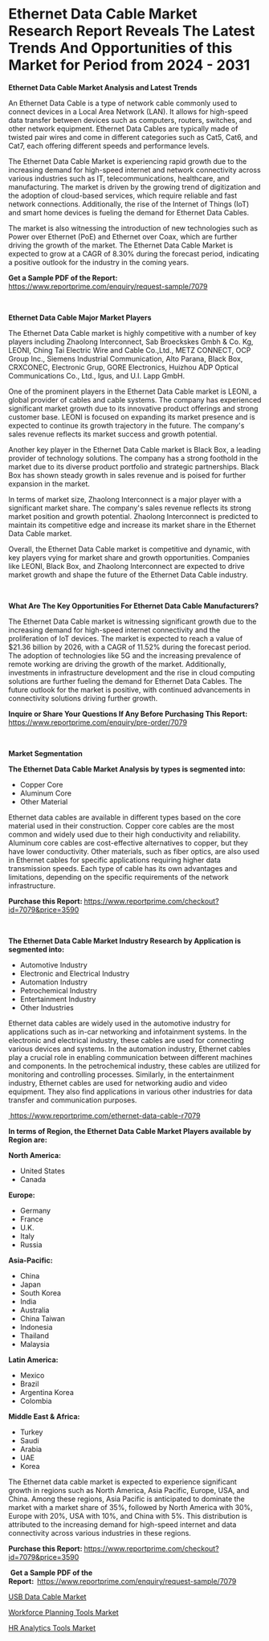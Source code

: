 <p><h1>Ethernet Data Cable Market Research Report Reveals The Latest Trends And Opportunities of this Market for Period from 2024 - 2031</h1></p><p><strong>Ethernet Data Cable Market Analysis and Latest Trends</strong></p>
<p><p>An Ethernet Data Cable is a type of network cable commonly used to connect devices in a Local Area Network (LAN). It allows for high-speed data transfer between devices such as computers, routers, switches, and other network equipment. Ethernet Data Cables are typically made of twisted pair wires and come in different categories such as Cat5, Cat6, and Cat7, each offering different speeds and performance levels.</p><p>The Ethernet Data Cable Market is experiencing rapid growth due to the increasing demand for high-speed internet and network connectivity across various industries such as IT, telecommunications, healthcare, and manufacturing. The market is driven by the growing trend of digitization and the adoption of cloud-based services, which require reliable and fast network connections. Additionally, the rise of the Internet of Things (IoT) and smart home devices is fueling the demand for Ethernet Data Cables.</p><p>The market is also witnessing the introduction of new technologies such as Power over Ethernet (PoE) and Ethernet over Coax, which are further driving the growth of the market. The Ethernet Data Cable Market is expected to grow at a CAGR of 8.30% during the forecast period, indicating a positive outlook for the industry in the coming years.</p></p>
<p><strong>Get a Sample PDF of the Report:&nbsp;</strong> <a href="https://www.reportprime.com/enquiry/request-sample/7079">https://www.reportprime.com/enquiry/request-sample/7079</a></p>
<p>&nbsp;</p>
<p><strong>Ethernet Data Cable Major Market Players</strong></p>
<p><p>The Ethernet Data Cable market is highly competitive with a number of key players including Zhaolong Interconnect, Sab Broeckskes Gmbh & Co. Kg, LEONI, Ching Tai Electric Wire and Cable Co.,Ltd., METZ CONNECT, OCP Group Inc., Siemens Industrial Communication, Alto Parana, Black Box, CRXCONEC, Electronic Grup, GORE Electronics, Huizhou ADP Optical Communications Co., Ltd., Igus, and U.I. Lapp GmbH.</p><p>One of the prominent players in the Ethernet Data Cable market is LEONI, a global provider of cables and cable systems. The company has experienced significant market growth due to its innovative product offerings and strong customer base. LEONI is focused on expanding its market presence and is expected to continue its growth trajectory in the future. The company's sales revenue reflects its market success and growth potential.</p><p>Another key player in the Ethernet Data Cable market is Black Box, a leading provider of technology solutions. The company has a strong foothold in the market due to its diverse product portfolio and strategic partnerships. Black Box has shown steady growth in sales revenue and is poised for further expansion in the market.</p><p>In terms of market size, Zhaolong Interconnect is a major player with a significant market share. The company's sales revenue reflects its strong market position and growth potential. Zhaolong Interconnect is predicted to maintain its competitive edge and increase its market share in the Ethernet Data Cable market.</p><p>Overall, the Ethernet Data Cable market is competitive and dynamic, with key players vying for market share and growth opportunities. Companies like LEONI, Black Box, and Zhaolong Interconnect are expected to drive market growth and shape the future of the Ethernet Data Cable industry.</p></p>
<p>&nbsp;</p>
<p><strong>What Are The Key Opportunities For Ethernet Data Cable Manufacturers?</strong></p>
<p><p>The Ethernet Data Cable market is witnessing significant growth due to the increasing demand for high-speed internet connectivity and the proliferation of IoT devices. The market is expected to reach a value of $21.36 billion by 2026, with a CAGR of 11.52% during the forecast period. The adoption of technologies like 5G and the increasing prevalence of remote working are driving the growth of the market. Additionally, investments in infrastructure development and the rise in cloud computing solutions are further fueling the demand for Ethernet Data Cables. The future outlook for the market is positive, with continued advancements in connectivity solutions driving further growth.</p></p>
<p><strong>Inquire or Share Your Questions If Any Before Purchasing This Report:</strong> <a href="https://www.reportprime.com/enquiry/pre-order/7079">https://www.reportprime.com/enquiry/pre-order/7079</a></p>
<p>&nbsp;</p>
<p><strong>Market Segmentation</strong></p>
<p><strong>The Ethernet Data Cable Market Analysis by types is segmented into:</strong></p>
<p><ul><li>Copper Core</li><li>Aluminum Core</li><li>Other Material</li></ul></p>
<p><p>Ethernet data cables are available in different types based on the core material used in their construction. Copper core cables are the most common and widely used due to their high conductivity and reliability. Aluminum core cables are cost-effective alternatives to copper, but they have lower conductivity. Other materials, such as fiber optics, are also used in Ethernet cables for specific applications requiring higher data transmission speeds. Each type of cable has its own advantages and limitations, depending on the specific requirements of the network infrastructure.</p></p>
<p><strong>Purchase this Report:&nbsp;</strong><a href="https://www.reportprime.com/checkout?id=7079&price=3590">https://www.reportprime.com/checkout?id=7079&price=3590</a></p>
<p>&nbsp;</p>
<p><strong>The Ethernet Data Cable Market Industry Research by Application is segmented into:</strong></p>
<p><ul><li>Automotive Industry</li><li>Electronic and Electrical Industry</li><li>Automation Industry</li><li>Petrochemical Industry</li><li>Entertainment Industry</li><li>Other Industries</li></ul></p>
<p><p>Ethernet data cables are widely used in the automotive industry for applications such as in-car networking and infotainment systems. In the electronic and electrical industry, these cables are used for connecting various devices and systems. In the automation industry, Ethernet cables play a crucial role in enabling communication between different machines and components. In the petrochemical industry, these cables are utilized for monitoring and controlling processes. Similarly, in the entertainment industry, Ethernet cables are used for networking audio and video equipment. They also find applications in various other industries for data transfer and communication purposes.</p></p>
<p><a href="https://www.reportprime.com/ethernet-data-cable-r7079">&nbsp;https://www.reportprime.com/ethernet-data-cable-r7079</a></p>
<p><strong>In terms of Region, the Ethernet Data Cable Market Players available by Region are:</strong></p>
<p>
    <p> <strong> North America: </strong>
        <ul>
            <li>United States</li>
            <li>Canada</li>
        </ul>
        </p> 
    <p> <strong> Europe: </strong>
        <ul>
            <li>Germany</li>
            <li>France</li>
            <li>U.K.</li>
            <li>Italy</li>
            <li>Russia</li>
        </ul>
        </p> 
    <p> <strong> Asia-Pacific: </strong>
        <ul>
            <li>China</li>
            <li>Japan</li>
            <li>South Korea</li>
            <li>India</li>
            <li>Australia</li>
            <li>China Taiwan</li>
            <li>Indonesia</li>
            <li>Thailand</li>
            <li>Malaysia</li>
        </ul>
        </p> 
    <p> <strong> Latin America: </strong>
        <ul>
            <li>Mexico</li>
            <li>Brazil</li>
            <li>Argentina Korea</li>
            <li>Colombia</li>
        </ul>
        </p> 
    <p> <strong> Middle East & Africa: </strong>
        <ul>
            <li>Turkey</li>
            <li>Saudi</li>
            <li>Arabia</li>
            <li>UAE</li>
            <li>Korea</li>
        </ul>
    </p>
    </p>
<p><p>The Ethernet data cable market is expected to experience significant growth in regions such as North America, Asia Pacific, Europe, USA, and China. Among these regions, Asia Pacific is anticipated to dominate the market with a market share of 35%, followed by North America with 30%, Europe with 20%, USA with 10%, and China with 5%. This distribution is attributed to the increasing demand for high-speed internet and data connectivity across various industries in these regions.</p></p>
<p><strong>Purchase this Report: </strong><a href="https://www.reportprime.com/checkout?id=7079&price=3590">https://www.reportprime.com/checkout?id=7079&price=3590</a></p>
<p>&nbsp;<strong>Get a Sample PDF of the Report:&nbsp;&nbsp;</strong><a href="https://www.reportprime.com/enquiry/request-sample/7079">https://www.reportprime.com/enquiry/request-sample/7079</a></p>
<p><strong></strong></p>
<p><p><a href="https://github.com/JameTravis/Market-Research-Report-List-5/blob/main/usb-data-cable-market.md">USB Data Cable Market</a></p><p><a href="https://www.linkedin.com/pulse/workforce-planning-tools-market-competitive-analysis-trends-237jf?trackingId=odAqWDiMyFtV9WTDZ6xkYw%3D%3D">Workforce Planning Tools Market</a></p><p><a href="https://www.linkedin.com/pulse/hr-analytics-tools-market-competitive-analysis-trends-forecast-pnshf?trackingId=fyOietbTl55nMWzaKDMHvg%3D%3D">HR Analytics Tools Market</a></p></p>